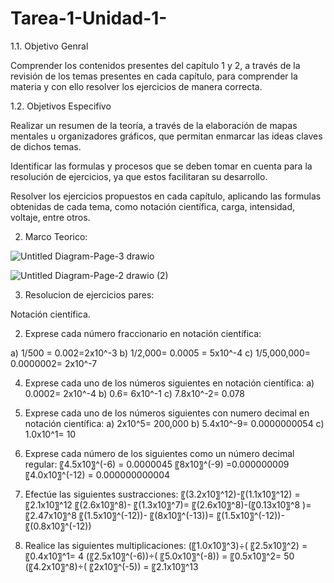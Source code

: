 # Tarea-1-Unidad-1-
1.1. Objetivo Genral

Comprender los contenidos presentes del capítulo 1 y 2, a través de la revisión de los temas presentes en cada capítulo, para comprender la materia y con ello resolver los ejercicios de manera correcta.

1.2. Objetivos Especifivo

Realizar un resumen de la teoría, a través de la elaboración de mapas mentales u organizadores gráficos, que permitan enmarcar las ideas claves de dichos temas.

Identificar las formulas y procesos que se deben tomar en cuenta para la resolución de ejercicios, ya que estos facilitaran su desarrollo.

Resolver los ejercicios propuestos en cada capítulo, aplicando las formulas obtenidas de cada tema, como notación científica, carga, intensidad, voltaje, entre otros.

2. Marco  Teorico:

![Untitled Diagram-Page-3 drawio](https://user-images.githubusercontent.com/105687375/168741625-521ffa0b-071e-44b3-95c1-9f8403c69cdb.png)

![Untitled Diagram-Page-2 drawio (2)](https://user-images.githubusercontent.com/105687375/168741809-5b9319d1-310f-42bf-a57b-16d33d364687.png)


3. Resolucion de ejercicios pares:

Notación científica.

2. Exprese cada número fraccionario en notación científica:

a)	1/500 = 0.002=2x10^-3
b)	1/2,000= 0.0005 = 5x10^-4
c)	1/5,000,000= 0.0000002= 2x10^-7

4. Exprese cada uno de los números siguientes en notación científica:
a)	0.0002= 2x10^-4
b)	0.6= 6x10^-1
c)	7.8x10^-2= 0.078

6. Exprese cada uno de los números siguientes con numero decimal en notación científica:
a)	2x10^5= 200,000
b)	5.4x10^-9= 0.0000000054
c)	1.0x10^1= 10

8. Exprese cada número de los siguientes como un número decimal regular:
	〖4.5x10〗^(-6)    = 0.0000045
	〖8x10〗^(-9)     =0.000000009
〖4.0x10〗^(-12)  = 0.000000000004

10. Efectúe las siguientes sustracciones:
	〖(3.2x10〗^12)-〖(1.1x10〗^12) =〖2.1x10〗^12
	〖(2.6x10〗^8)- 〖(1.3x10〗^7)= 〖(2.6x10〗^8)-(〖0.13x10〗^8 )=〖2.47x10〗^8
	〖(1.5x10〗^(-12))- 〖(8x10〗^(-13))= 〖(1.5x10〗^(-12))- 〖(0.8x10〗^(-12))

12. Realice las siguientes multiplicaciones:
	(〖1.0x10〗^3)÷( 〖2.5x10〗^2) = 〖0.4x10〗^1= 4
	(〖2.5x10〗^(-6))÷( 〖5.0x10〗^(-8)) = 〖0.5x10〗^2= 50
	(〖4.2x10〗^8)÷( 〖2x10〗^(-5)) = 〖2.1x10〗^13


          




          
          
